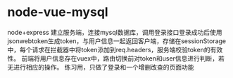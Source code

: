 # node-vue-mysql
node+express 建立服务端，连接mysql数据库，调用登录接口登录成功后使用jsonwebtoken生成token，与用户信息一起返回客户端，存储在sessionStorage中，每个请求在拦截器中将token添加到req.headers，服务端校验token的有效性。 前端将用户信息存在vuex中，路由切换前对token和user信息进行判断，若无进行相应的操作。  练习用，只做了登录和一个增删改查的页面功能
